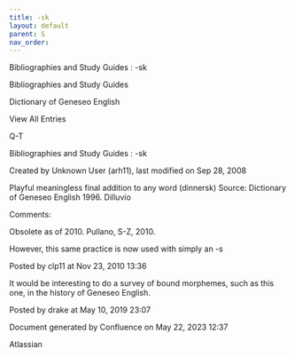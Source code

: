 ```yaml
---
title: -sk
layout: default
parent: S
nav_order:
---
```


Bibliographies and Study Guides : -sk

Bibliographies and Study Guides

Dictionary of Geneseo English

View All Entries

Q-T

Bibliographies and Study Guides : -sk

Created by  Unknown User (arh11), last modified on Sep 28, 2008

Playful meaningless final addition to any word (dinnersk) Source: Dictionary of Geneseo English 1996. Dilluvio

Comments:

Obsolete as of 2010. Pullano, S-Z, 2010.

However, this same practice is now used with simply an -s

Posted by clp11 at Nov 23, 2010 13:36

It would be interesting to do a survey of bound morphemes, such as this one, in the history of Geneseo English.

Posted by drake at May 10, 2019 23:07

Document generated by Confluence on May 22, 2023 12:37

Atlassian
